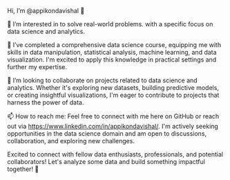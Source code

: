 Hi, I’m @appikondavishal 👋

👀 I’m interested in to solve real-world problems. with a specific focus on data science and analytics.

🌱 I’ve completed a comprehensive data science course, equipping me with skills in data manipulation, statistical analysis, machine learning, and data visualization. I'm excited to apply this knowledge in practical settings and further my expertise.

💞️ I’m looking to collaborate on projects related to data science and analytics. Whether it's exploring new datasets, building predictive models, or creating insightful visualizations, I'm eager to contribute to projects that harness the power of data.

📫 How to reach me: Feel free to connect with me here on GitHub or reach out via https://www.linkedin.com/in/appikondavishal/. I'm actively seeking opportunities in the data science domain and am open to discussions, collaboration, and exploring new challenges.

Excited to connect with fellow data enthusiasts, professionals, and potential collaborators! Let's analyze some data and build something impactful together! 🚀
